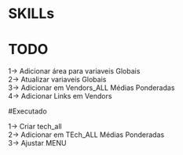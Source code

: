# SKILLs

# TODO

1-> Adicionar área para variaveis Globais<br>
2-> Atualizar variaveis Globais<br>
3-> Adicionar em Vendors_ALL Médias Ponderadas<br>
4-> Adicionar Links em Vendors<br>


#Executado

1-> Criar tech_all<br>
2-> Adicionar em TEch_ALL Médias Ponderadas<br>
3-> Ajustar MENU<br>

